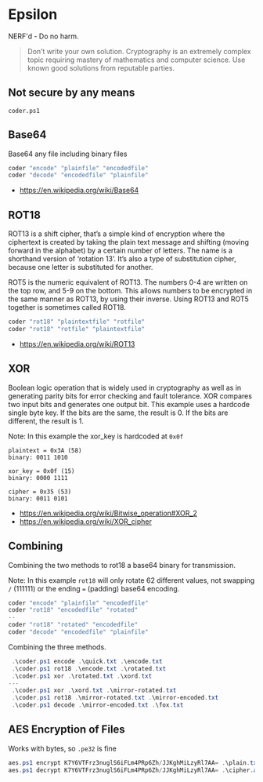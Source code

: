 # Epsilon
NERF'd - Do no harm.

> Don’t write your own solution. Cryptography is an extremely complex topic requiring mastery of mathematics and computer science. Use known good solutions from reputable parties.

## Not secure by any means

`coder.ps1`

## Base64

Base64 any file including binary files

```ps1
coder "encode" "plainfile" "encodedfile"
coder "decode" "encodedfile" "plainfile"
```
* https://en.wikipedia.org/wiki/Base64

## ROT18

ROT13 is a shift cipher, that’s a simple kind of encryption where the ciphertext is created by taking the plain text message and shifting (moving forward in the alphabet) by a certain number of letters. The name is a shorthand version of ‘rotation 13’. It’s also a type of substitution cipher, because one letter is substituted for another.

ROT5 is the numeric equivalent of ROT13. The numbers 0-4 are written on the top row, and 5-9 on the bottom. This allows numbers to be encrypted in the same manner as ROT13, by using their inverse. Using ROT13 and ROT5 together is sometimes called ROT18.

```ps1
coder "rot18" "plaintextfile" "rotfile"
coder "rot18" "rotfile" "plaintextfile"
```

* https://en.wikipedia.org/wiki/ROT13

## XOR

Boolean logic operation that is widely used in cryptography as well as in generating parity bits for error checking and fault tolerance. XOR compares two input bits and generates one output bit. This example uses a hardcode single byte key. If the bits are the same, the result is 0. If the bits are different, the result is 1.

Note: In this example the xor_key is hardcoded at `0x0f`

```
plaintext = 0x3A (58)
binary: 0011 1010

xor_key = 0x0f (15)
binary: 0000 1111

cipher = 0x35 (53)
binary: 0011 0101
```

* https://en.wikipedia.org/wiki/Bitwise_operation#XOR_2
* https://en.wikipedia.org/wiki/XOR_cipher

## Combining 

Combining the two methods to rot18 a base64 binary for transmission.

Note: In this example `rot18` will only rotate 62 different values, not swapping `/` (111111) or the ending `=` (padding) base64 encoding.

```ps1
coder "encode" "plainfile" "encodedfile"
coder "rot18" "encodedfile" "rotated"
-- 
coder "rot18" "rotated" "encodedfile"
coder "decode" "encodedfile" "plainfile"
```

Combining the three methods.

```ps1
 .\coder.ps1 encode .\quick.txt .\encode.txt
 .\coder.ps1 rot18 .\encode.txt .\rotated.txt
 .\coder.ps1 xor .\rotated.txt .\xord.txt
---
 .\coder.ps1 xor .\xord.txt .\mirror-rotated.txt
 .\coder.ps1 rot18 .\mirror-rotated.txt .\mirror-encoded.txt
 .\coder.ps1 decode .\mirror-encoded.txt .\fox.txt
```

## AES Encryption of Files 

Works with bytes, so `.pe32` is fine

```ps1
aes.ps1 encrypt K7Y6VTFrz3nuglS6iFLm4PRp6Zh/JJKghMiLzyRl7AA= .\plain.txt .\cipher.aes
aes.ps1 decrypt K7Y6VTFrz3nuglS6iFLm4PRp6Zh/JJKghMiLzyRl7AA= .\cipher.aes .\plain.txt
```
